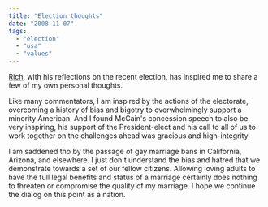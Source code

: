 ```yaml
---
title: "Election thoughts"
date: "2008-11-07"
tags: 
  - "election"
  - "usa"
  - "values"
---
```


[Rich](http://www.tongfamily.com/2008/11/what-happened-to-the-tongfamily-blog/), with his reflections on the recent election, has inspired me to share a few of my own personal thoughts.

Like many commentators, I am inspired by the actions of the electorate, overcoming a history of bias and bigotry to overwhelmingly support a minority American. And I found McCain's concession speech to also be very inspiring, his support of the President-elect and his call to all of us to work together on the challenges ahead was gracious and high-integrity.

I am saddened tho by the passage of gay marriage bans in California, Arizona, and elsewhere. I just don't understand the bias and hatred that we demonstrate towards a set of our fellow citizens. Allowing loving adults to have the full legal benefits and status of a marriage certainly does nothing to threaten or compromise the quality of my marriage. I hope we continue the dialog on this point as a nation.
